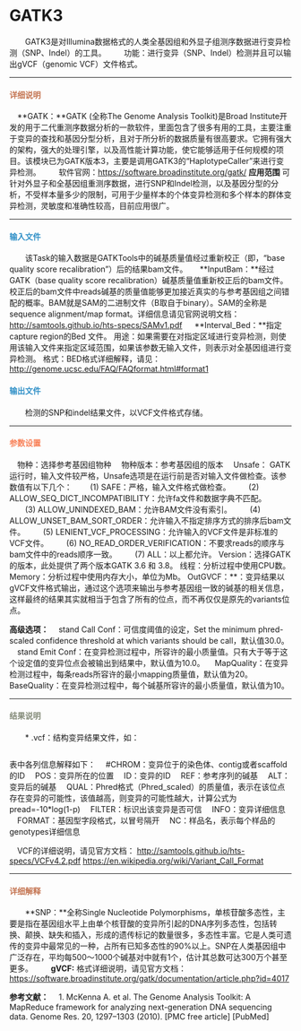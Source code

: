 # GATK3
　　GATK3是对Illumina数据格式的人类全基因组和外显子组测序数据进行变异检测（SNP、Indel）的工具。
　　功能：进行变异（SNP、Indel）检测并且可以输出gVCF（genomic VCF）文件格式。
  ***
#### **<span class="glyphicon glyphicon-tags" aria-hidden="true" style="color:#C47451"></span></i><span style="color:#C47451"> 详细说明**
　**GATK：**GATK (全称The Genome Analysis Toolkit)是Broad Institute开发的用于二代重测序数据分析的一款软件，里面包含了很多有用的工具，主要注重于变异的查找和基因分型分析，且对于所分析的数据质量有很高要求。它拥有强大的架构，强大的处理引擎，以及高性能计算功能，使它能够适用于任何规模的项目。该模块已为GATK版本3，主要是调用GATK3的“HaplotypeCaller”来进行变异检测。
　　软件官网：https://software.broadinstitute.org/gatk/ 
  **应用范围**
  可针对外显子和全基因组重测序数据，进行SNP和Indel检测，以及基因分型的分析，不受样本量多少的限制，可用于少量样本的个体变异检测和多个样本的群体变异检测，灵敏度和准确性较高，目前应用很广。

***
#### **<i class="glyphicon glyphicon-log-in" aria-hidden="true" style="color:#3090C7"></i><span style="color:#3090C7"> 输入文件**

　　该Task的输入数据是GATKTools中的碱基质量值经过重新校正（即，“base quality score recalibration”）后的结果bam文件。
　  **InputBam：**经过GATK（base quality score recalibration）碱基质量值重新校正后的bam文件。校正后的bam文件中reads碱基的质量值能够更加接近真实的与参考基因组之间错配的概率。BAM就是SAM的二进制文件（B取自于binary）。SAM的全称是sequence alignment/map format。详细信息请见官网说明文档：http://samtools.github.io/hts-specs/SAMv1.pdf
　  **Interval_Bed：**指定capture region的Bed 文件。
   用途：如果需要在对指定区域进行变异检测，则使用该输入文件来指定区域范围，如果该参数无输入文件，则表示对全基因组进行变异检测。
   格式：BED格式详细解释，请见：http://genome.ucsc.edu/FAQ/FAQformat.html#format1

#### **<i class="glyphicon glyphicon-log-out" aria-hidden="true" style="color:#3090C7"></i><span style="color:#3090C7"> 输出文件**
　　检测的SNP和indel结果文件，以VCF文件格式存储。


***
#### **<i class="fa fa-cog" aria-hidden="true" style="color:#F88158"></i> <span style="color:#F88158">参数设置**
　<label id='species'>物种：</label>选择参考基因组物种
　<label id='speciesVersion'>物种版本：</label>参考基因组的版本
　<label id='unsafe'>Unsafe：</label> GATK运行时，输入文件较严格，Unsafe选项是在运行前是否对输入文件做检查。该参数值有以下几个：
　　(1) SAFE：严格，输入文件格式做检查。
　　(2) ALLOW_SEQ_DICT_INCOMPATIBILITY：允许fa文件和数据字典不匹配。
　　(3) ALLOW_UNINDEXED_BAM：允许BAM文件没有索引。
　　(4) ALLOW_UNSET_BAM_SORT_ORDER：允许输入不指定排序方式的排序后bam文件。
　　(5) LENIENT_VCF_PROCESSING：允许输入的VCF文件是非标准的VCF文件。
　　(6) NO_READ_ORDER_VERIFICATION：不要求reads的顺序与bam文件中的reads顺序一致。
　　(7) ALL：以上都允许。
<label id='speciesVersion'>Version：</label>选择GATK的版本，此处提供了两个版本GATK 3.6 和 3.8。
<label id='threadNum'>线程：</label>分析过程中使用CPU数。
<label id='memory'>Memory：</label>分析过程中使用内存大小，单位为Mb。
<label id='gvcf'>OutGVCF：</label>**：变异结果以gVCF文件格式输出，通过这个选项来输出与参考基因组一致的碱基的相关信息，这样最终的结果其实就相当于包含了所有的位点，而不再仅仅是原先的variants位点。

**高级选项：**
　<label id='standCallConf'>stand Call Conf：</label>可信度阈值的设定，Set the minimum phred-scaled confidence threshold at which variants should be call，默认值30.0。
　<label id='standEmitConf'>stand Emit Conf：</label>在变异检测过程中，所容许的最小质量值。只有大于等于这个设定值的变异位点会被输出到结果中，默认值为10.0。
　<label id='mmq'>MapQuality：</label>在变异检测过程中，每条reads所容许的最小mapping质量值，默认值为20。
　<label id='mbq'>BaseQuality：</label>在变异检测过程中，每个碱基所容许的最小质量值，默认值为10。
***

#### **<i class="fa fa-file-text" aria-hidden="true" style="color:#848b79"></i><span style="color:#848b79"> 结果说明**

　　* .vcf：结构变异结果文件，如：
<div style="text-align:center"><img data-src="2.png" width="600px" ></img>
</div>

表中各列信息解释如下：
　#CHROM：变异位于的染色体、contig或者scaffold的ID
　POS：变异所在的位置
　ID：变异的ID
　REF：参考序列的碱基
　ALT：变异后的碱基
　QUAL：Phred格式（Phred_scaled）的质量值，表示在该位点存在变异的可能性，该值越高，则变异的可能性越大，计算公式为pread=-10*log(1-p)
　FILTER：标识出该变异是否可信
　INFO：变异详细信息
　FORMAT：基因型字段格式，以冒号隔开
　NC：样品名，表示每个样品的genotypes详细信息

　VCF的详细说明，请见官方文档：
 http://samtools.github.io/hts-specs/VCFv4.2.pdf
https://en.wikipedia.org/wiki/Variant_Call_Format
***
#### **<span class="glyphicon glyphicon-paperclip" aria-hidden="true" style="color:#C47451"></span></i><span style="color:#C47451">  详细解释**
　　**SNP：**全称Single Nucleotide Polymorphisms，单核苷酸多态性，主要是指在基因组水平上由单个核苷酸的变异所引起的DNA序列多态性，包括转换、颠换、缺失和插入，形成的遗传标记的数量很多，多态性丰富。它是人类可遗传的变异中最常见的一种，占所有已知多态性的90%以上。SNP在人类基因组中广泛存在，平均每500～1000个碱基对中就有1个，估计其总数可达300万个甚至更多。
　　**gVCF:** 格式详细说明，请见官方文档：
https://software.broadinstitute.org/gatk/documentation/article.php?id=4017

**参考文献：**
　1.	McKenna A. et al. The Genome Analysis Toolkit: A MapReduce framework for analyzing next-generation DNA sequencing data. Genome Res. 20, 1297–1303 (2010). [PMC free article] [PubMed]
